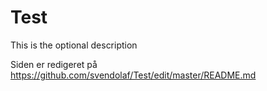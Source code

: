 # Test
This is the optional description

Siden er redigeret på https://github.com/svendolaf/Test/edit/master/README.md
